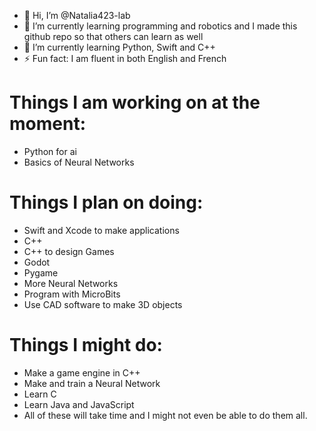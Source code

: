 - 👋 Hi, I’m @Natalia423-lab
- 👀 I’m currently learning programming and robotics and I made this github repo so that others can learn as well 
- 🌱 I’m currently learning Python, Swift and C++
- ⚡ Fun fact: I am fluent in both English and French 

# Things I am working on at the moment:

- Python for ai
- Basics of Neural Networks

# Things I plan on doing:

- Swift and Xcode to make applications
- C++
- C++ to design Games
- Godot
- Pygame
- More Neural Networks
- Program with MicroBits
- Use CAD software to make 3D objects

# Things I might do:

- Make a game engine in C++
- Make and train a Neural Network
- Learn C
- Learn Java and JavaScript
- All of these will take time and I might not even be able to do them all.
